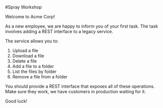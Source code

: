 #Spray Workshop

Welcome to Acme Corp!

As a new employee, we are happy to inform you of your first task.
The task involves adding a REST interface to a legacy service.

The service allows you to:
 1. Upload a file
 2. Download a file
 3. Delete a file
 4. Add a file to a folder
 5. List the files by folder
 6. Remove a file from a folder

You should provide a REST interface that exposes all of these operations.
Make sure they work, we have customers in production waiting for it.

Good luck!

